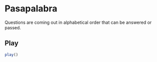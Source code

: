 # Pasapalabra

Questions are coming out in alphabetical order that can be answered or passed.

## Play
```js
play()
```